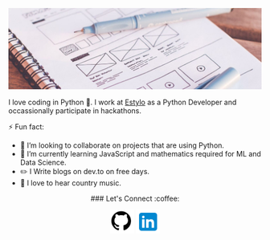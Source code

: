 ![alt text](./img/head.jpg)

I love coding in Python :snake:. I work at [Estylo](https://estylo.in/) as a Python Developer and occassionally participate in hackathons.

<!--
**sisodiya2421/sisodiya2421** is a ✨ _special_ ✨ repository because its `README.md` (this file) appears on your GitHub profile.

Here are some ideas to get you started:

- 🔭 I’m currently working on ...
- 🌱 I’m currently learning ...
- 👯 I’m looking to collaborate on ...
- 🤔 I’m looking for help with ...
- 💬 Ask me about ...
- 📫 How to reach me: ...
- 😄 Pronouns: ...
- ⚡ Fun fact: ...
-->
⚡ Fun fact:
- 👯 I’m looking to collaborate on projects that are using Python.
- 🌱 I’m currently learning JavaScript and mathematics required for ML and Data Science.
- :pencil2: I Write blogs on dev.to on free days.
- :musical_note: I love to hear country music.

<p align="center">
### Let's Connect :coffee:
	</p>
<p align="center">
	<a href="https://github.com/elasticalva"><img src="./img/github.png" width="48" alt="GitHub"/></a>
	<a href="https://www.linkedin.com/in/alvaroacevedo/"><img src="./img/linkedin.png" width="48" alt="LinkedIn"/></a>
</p>
